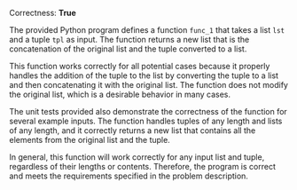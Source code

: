 Correctness: **True**

The provided Python program defines a function `func_1` that takes a list `lst` and a tuple `tpl` as input. The function returns a new list that is the concatenation of the original list and the tuple converted to a list. 

This function works correctly for all potential cases because it properly handles the addition of the tuple to the list by converting the tuple to a list and then concatenating it with the original list. The function does not modify the original list, which is a desirable behavior in many cases.

The unit tests provided also demonstrate the correctness of the function for several example inputs. The function handles tuples of any length and lists of any length, and it correctly returns a new list that contains all the elements from the original list and the tuple.

In general, this function will work correctly for any input list and tuple, regardless of their lengths or contents. Therefore, the program is correct and meets the requirements specified in the problem description.